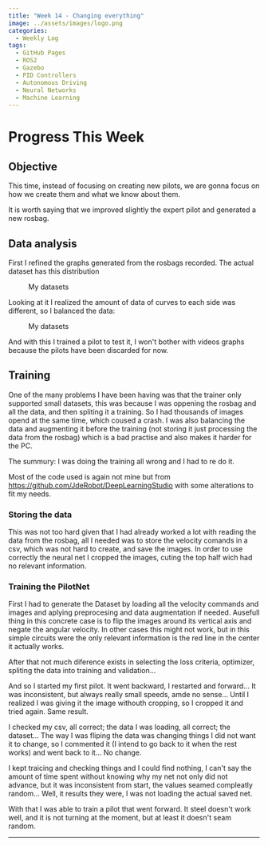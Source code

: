 ```yaml
---
title: "Week 14 - Changing everything"
image: ../assets/images/logo.png
categories:
  - Weekly Log
tags:
  - GitHub Pages
  - ROS2
  - Gazebo
  - PID Controllers
  - Autonomous Driving
  - Neural Networks
  - Machine Learning
---
```


# Progress This Week

## Objective

This time, instead of focusing on creating new pilots, we are gonna focus on how we create them and what we know about them.

It is worth saying that we improved slightly the expert pilot and generated a new rosbag.

## Data analysis

First I refined the graphs generated from the rosbags recorded. The actual dataset has this distribution

<figure class="align-center" style="width:70%">
  <img src="{{ site.url }}{{ site.baseurl }}/assets/images/Week-14/Datos_E2.png" alt="">
  <figcaption>My datasets</figcaption>
</figure>

Looking at it I realized the amount of data of curves to each side was different, so I balanced the data:

<figure class="align-center" style="width:70%">
  <img src="{{ site.url }}{{ site.baseurl }}/assets/images/Week-14/Balanced_data_e2.png" alt="">
  <figcaption>My datasets</figcaption>
</figure>

And with this I trained a pilot to test it, I won't bother with videos graphs because the pilots have been discarded for now.

## Training

One of the many problems I have been having was that the trainer only supported small datasets, this was because I was oppening the rosbag and all the data, and then spliting it a training. So I had thousands of images opend at the same time, which coused a crash. I was also balancing the data and augmenting it before the training (not storing it just processing the data from the rosbag) which is a bad practise and also makes it harder for the PC.

The summury: I was doing the training all wrong and I had to re do it.

Most of the code used is again not mine but from https://github.com/JdeRobot/DeepLearningStudio with some alterations to fit my needs.

### Storing the data

This was not too hard given that I had already worked a lot with reading the data from the rosbag, all I needed was to store the velocity comands in a csv, which was not hard to create, and save the images. In order to use correctly the neural net I cropped the images, cuting the top half wich had no relevant information.

### Training the PilotNet

First I had to generate the Dataset by loading all the velocity commands and images and aplying preprocesing and data augmentation if needed. Ausefull thing in this concrete case is to flip the images around its vertical axis and negate the angular velocity. In other cases this might not work, but in this simple circuits were the only relevant information is the red line in the center it actually works.

After that not much diference exists in selecting the loss criteria, optimizer, spliting the data into training and validation...

And so I started my first pilot. It went backward, I restarted and forward... It was inconsistent, but always really small speeds, amde no sense... Until I realized I was giving it the image withouth cropping, so I cropped it and tried again. Same result.

I checked my csv, all correct; the data I was loading, all correct; the dataset... The way I was fliping the data was changing things I did not want it to change, so I commented it (I intend to go back to it when the rest works) and went back to it... No change.

I kept traicing and checking things and I could find nothing, I can't say the amount of time spent without knowing why my net not only did not advance, but it was inconsistent from start, the values seamed compleatly random... Well, it results they were, I was not loading the actual saved net.

With that I was able to train a pilot that went forward. It steel doesn't work well, and it is not turning at the moment, but at least it doesn't seam random.

---